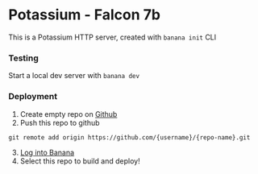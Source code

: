 # Potassium - Falcon 7b

This is a Potassium HTTP server, created with `banana init` CLI

### Testing

Start a local dev server with `banana dev`

### Deployment

1. Create empty repo on [Github](https://github.com)
2. Push this repo to github

```
git remote add origin https://github.com/{username}/{repo-name}.git
```

3. [Log into Banana](https://app.banana.dev/onboard)
4. Select this repo to build and deploy!
